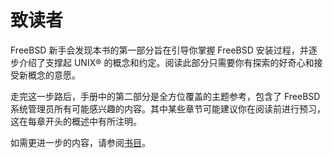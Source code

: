 # 致读者

FreeBSD 新手会发现本书的第一部分旨在引导你掌握 FreeBSD 安装过程，并逐步介绍了支撑起 UNIX® 的概念和约定。阅读此部分只需要你有探索的好奇心和接受新概念的意愿。

走完这一步路后，手册中的第二部分是全方位覆盖的主题参考，包含了 FreeBSD 系统管理员所有可能感兴趣的内容。其中某些章节可能建议你在阅读前进行预习，这在每章开头的概述中有所注明。

如需更进一步的内容，请参阅[书目](https://docs.freebsd.org/en/books/handbook/book/#bibliography)。
